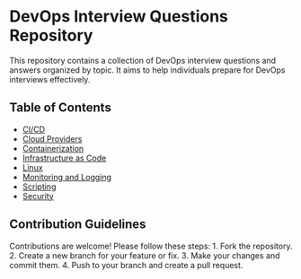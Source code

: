 # DevOps Interview Questions Repository
This repository contains a collection of DevOps interview questions and answers organized by topic. It aims to help individuals prepare for DevOps interviews effectively.

## Table of Contents
- [CI/CD](#cicd)
- [Cloud Providers](#Cloud)
- [Containerization](#containerization)
- [Infrastructure as Code](#IAC)
- [Linux](#Linux)
- [Monitoring and Logging](#monitoring_logging)
- [Scripting](#Scripting)
- [Security](#Security)

## Contribution Guidelines
Contributions are welcome! Please follow these steps:
    1. Fork the repository.
    2. Create a new branch for your feature or fix.
    3. Make your changes and commit them.
    4. Push to your branch and create a pull request.
